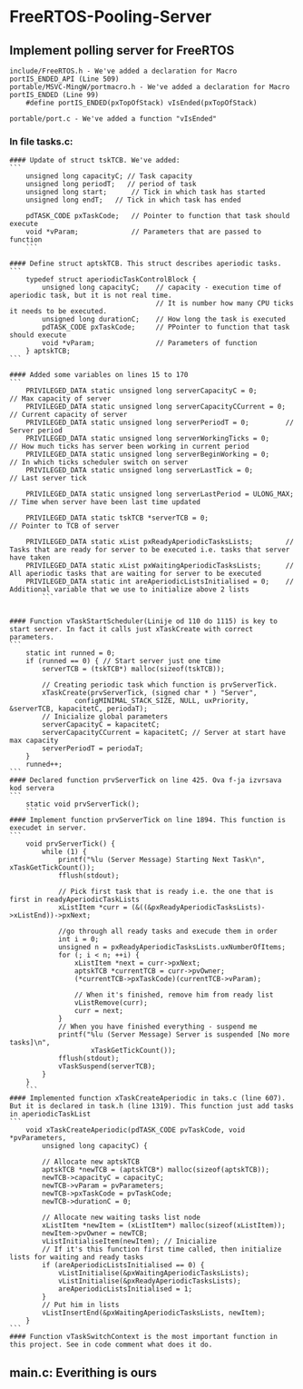 # FreeRTOS-Pooling-Server
## Implement polling server for FreeRTOS

```
include/FreeRTOS.h - We've added a declaration for Macro portIS_ENDED_API (Line 509)
portable/MSVC-MingW/portmacro.h - We've added a declaration for Macro portIS_ENDED (Line 99)
	#define portIS_ENDED(pxTopOfStack) vIsEnded(pxTopOfStack)
	
portable/port.c - We've added a function "vIsEnded"
```
### In file tasks.c:

	#### Update of struct tskTCB. We've added:
	```
		unsigned long capacityC; // Task capacity
		unsigned long periodT;   // period of task
		unsigned long start;	  // Tick in which task has started
		unsigned long endT;   // Tick in which task has ended
		
		pdTASK_CODE pxTaskCode;   // Pointer to function that task should execute
		void *vParam;			  // Parameters that are passed to function
		```
		
	#### Define struct aptskTCB. This struct describes aperiodic tasks.
	```
		typedef struct aperiodicTaskControlBlock {
			unsigned long capacityC;	// capacity - execution time of aperiodic task, but it is not real time.
										// It is number how many CPU ticks it needs to be executed.
			unsigned long durationC;	// How long the task is executed
			pdTASK_CODE pxTaskCode;		// PPointer to function that task should execute
			void *vParam;				// Parameters of function
		} aptskTCB;
	```

	#### Added some variables on lines 15 to 170
	```
		PRIVILEGED_DATA static unsigned long serverCapacityC = 0;			// Max capacity of server
		PRIVILEGED_DATA static unsigned long serverCapacityCCurrent = 0;	// Current capacity of server
		PRIVILEGED_DATA static unsigned long serverPeriodT = 0;			// Server period
		PRIVILEGED_DATA static unsigned long serverWorkingTicks = 0;			// How much ticks has server been working in current period
		PRIVILEGED_DATA static unsigned long serverBeginWorking = 0;			// In which ticks scheduler switch on server
		PRIVILEGED_DATA static unsigned long serverLastTick = 0;			// Last server tick
		
		PRIVILEGED_DATA static unsigned long serverLastPeriod = ULONG_MAX;	// Time when server have been last time updated
		
		PRIVILEGED_DATA static tskTCB *serverTCB = 0;						// Pointer to TCB of server
		
		PRIVILEGED_DATA static xList pxReadyAperiodicTasksLists;		// Tasks that are ready for server to be executed i.e. tasks that server have taken
		PRIVILEGED_DATA static xList pxWaitingAperiodicTasksLists;		// All aperiodic tasks that are waiting for server to be executed
		PRIVILEGED_DATA static int areAperiodicListsInitialised = 0;	// Additional variable that we use to initialize above 2 lists
			```	
		

	#### Function vTaskStartScheduler(Linije od 110 do 1115) is key to start server. In fact it calls just xTaskCreate with correct parameters.
	```
		static int runned = 0;
		if (runned == 0) { // Start server just one time
			serverTCB = (tskTCB*) malloc(sizeof(tskTCB));
		
			// Creating periodic task which function is prvServerTick.
			xTaskCreate(prvServerTick, (signed char * ) "Server",
					configMINIMAL_STACK_SIZE, NULL, uxPriority, &serverTCB, kapacitetC, periodaT);
			// Inicialize global parameters
			serverCapacityC = kapacitetC;
			serverCapacityCCurrent = kapacitetC; // Server at start have max capacity
			serverPeriodT = periodaT;
		}
		runned++;
	```
	#### Declared function prvServerTick on line 425. Ova f-ja izvrsava kod servera
	```
		static void prvServerTick();
		```
	#### Implement function prvServerTick on line 1894. This function is execudet in server.
	```
		void prvServerTick() {
			while (1) {
				printf("%lu (Server Message) Starting Next Task\n", xTaskGetTickCount());
				fflush(stdout);
		
				// Pick first task that is ready i.e. the one that is first in readyAperiodicTaskLists
				xListItem *curr = (&((&pxReadyAperiodicTasksLists)->xListEnd))->pxNext;
		
				//go through all ready tasks and execude them in order
				int i = 0;
				unsigned n = pxReadyAperiodicTasksLists.uxNumberOfItems;
				for (; i < n; ++i) {
					xListItem *next = curr->pxNext;
					aptskTCB *currentTCB = curr->pvOwner;
					(*currentTCB->pxTaskCode)(currentTCB->vParam);
		
					// When it's finished, remove him from ready list
					vListRemove(curr);
					curr = next;
				}
				// When you have finished everything - suspend me
				printf("%lu (Server Message) Server is suspended [No more tasks]\n",
						xTaskGetTickCount());
				fflush(stdout);
				vTaskSuspend(serverTCB);
			}
		}
		```
	#### Implemented function xTaskCreateAperiodic in taks.c (line 607). But it is declared in task.h (line 1319). This function just add tasks in aperiodicTaskList
	```
		void xTaskCreateAperiodic(pdTASK_CODE pvTaskCode, void *pvParameters,
			unsigned long capacityC) {
		
			// Allocate new aptskTCB
			aptskTCB *newTCB = (aptskTCB*) malloc(sizeof(aptskTCB));
			newTCB->capacityC = capacityC;
			newTCB->vParam = pvParameters;
			newTCB->pxTaskCode = pvTaskCode;
			newTCB->durationC = 0;
		
			// Allocate new waiting tasks list node
			xListItem *newItem = (xListItem*) malloc(sizeof(xListItem));
			newItem->pvOwner = newTCB;
			vListInitialiseItem(newItem); // Inicialize
			// If it's this function first time called, then initialize lists for waiting and ready tasks
			if (areAperiodicListsInitialised == 0) {
				vListInitialise(&pxWaitingAperiodicTasksLists);
				vListInitialise(&pxReadyAperiodicTasksLists);
				areAperiodicListsInitialised = 1;
			}
			// Put him in lists
			vListInsertEnd(&pxWaitingAperiodicTasksLists, newItem);
		}
	```
	#### Function vTaskSwitchContext is the most important function in this project. See in code comment what does it do.
	
	
## main.c: Everithing is ours


